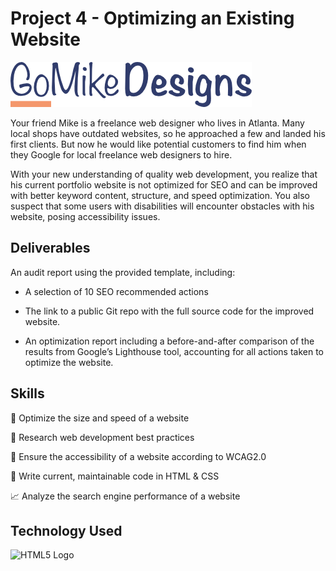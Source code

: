 
# Project 4 - Optimizing an Existing Website
![Go Mike Designs Logo](https://raw.githubusercontent.com/2anchez/gomikesdesigns/main/img/atlanta%20web%20design%20logo.png)

Your friend Mike is a freelance web designer who lives in Atlanta. Many local shops have outdated websites, so he approached a few and landed his first clients. But now he would like potential customers to find him when they Google for local freelance web designers to hire. 

With your new understanding of quality web development, you realize that his current portfolio website is not optimized for SEO and can be improved with better keyword content, structure, and speed optimization. You also suspect that some users with disabilities will encounter obstacles with his website, posing accessibility issues. 

## Deliverables
An audit report using the provided template, including:

- A selection of 10 SEO recommended actions

- The link to a public Git repo with the full source code for the improved website.

- An optimization report including a before-and-after comparison of the results from Google’s Lighthouse tool, accounting for all actions taken to optimize the website.

## Skills
:satellite: Optimize the size and speed of a website

:book: Research web development best practices

:wrench: Ensure the accessibility of a website according to WCAG2.0

:pencil: Write current, maintainable code in HTML & CSS

:chart_with_upwards_trend: Analyze the search engine performance of a website

## Technology Used

![HTML5 Logo](https://www.stickpng.com/img/icons-logos-emojis/tech-companies/html5-logo)